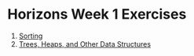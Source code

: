 # Horizons Week 1 Exercises

1. [Sorting](sorting/)
2. [Trees, Heaps, and Other Data Structures](data_structures/)
